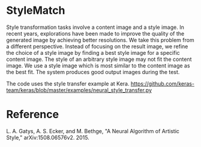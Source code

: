 # StyleMatch
Style transformation tasks involve a content image and a style image. In recent years, explorations have been made to improve the quality of the generated image by achieving better resolutions. We take this problem from a different perspective. Instead of focusing on the result image, we refine the choice of a style image by finding a best style image for a specific content image. The style of an arbitrary style image may not fit the content image. We use a style image which is most similar to the content image as the best fit. The system produces good output images during the test.

The code uses the style transfer example at Kera. https://github.com/keras-team/keras/blob/master/examples/neural_style_transfer.py

# Reference
L. A. Gatys, A. S. Ecker, and M. Bethge, "A Neural Algorithm of Artistic Style," arXiv:1508.06576v2. 2015. 
